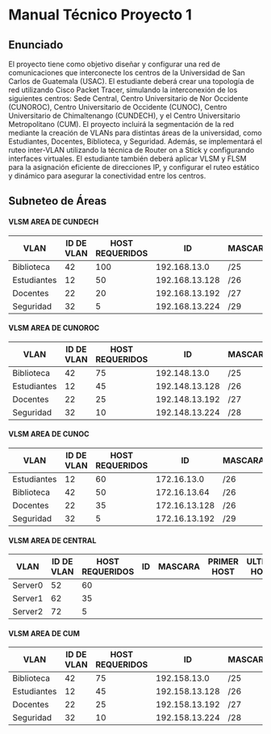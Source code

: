# Manual Técnico Proyecto 1

## Enunciado

El proyecto tiene como objetivo diseñar y configurar una red de comunicaciones que interconecte los centros de la Universidad de San Carlos de Guatemala (USAC). El estudiante deberá crear una topología de red utilizando Cisco Packet Tracer, simulando la interconexión de los siguientes centros: Sede Central, Centro Universitario de Nor Occidente (CUNOROC), Centro Universitario de Occidente (CUNOC), Centro Universitario de Chimaltenango (CUNDECH), y el Centro Universitario Metropolitano (CUM). El proyecto incluirá la segmentación de la red mediante la creación de VLANs para distintas áreas de la universidad, como Estudiantes, Docentes, Biblioteca, y Seguridad. Además, se implementará el ruteo inter-VLAN utilizando la técnica de Router on a Stick y configurando interfaces virtuales. El estudiante también deberá aplicar VLSM y FLSM para la asignación eficiente de direcciones IP, y configurar el ruteo estático y dinámico para asegurar la conectividad entre los centros.

## Subneteo de Áreas

#### VLSM AREA DE CUNDECH

| VLAN        | ID DE VLAN | HOST REQUERIDOS | ID             | MASCARA | PRIMER HOST    | ULTIMO HOST    | BROADCAST      | HOST UTILIZABLES |
| ----------- | ---------- | --------------- | -------------- | ------- | -------------- | -------------- | -------------- | ---------------- |
| Biblioteca  | 42         | 100             | 192.168.13.0   | /25     | 192.168.13.2   | 192.168.13.126 | 192.168.13.127 | 126              |
| Estudiantes | 12         | 50              | 192.168.13.128 | /26     | 192.168.13.130 | 192.168.13.190 | 192.168.13.191 | 62               |
| Docentes    | 22         | 20              | 192.168.13.192 | /27     | 192.168.13.194 | 192.168.13.222 | 192.168.13.223 | 30               |
| Seguridad   | 32         | 5               | 192.168.13.224 | /29     | 192.168.13.226 | 192.168.13.230 | 192.168.13.231 | 26               |

#### VLSM AREA DE CUNOROC

| VLAN        | ID DE VLAN | HOST REQUERIDOS | ID             | MASCARA | PRIMER HOST    | ULTIMO HOST    | BROADCAST      | HOST UTILIZABLES |
| ----------- | ---------- | --------------- | -------------- | ------- | -------------- | -------------- | -------------- | ---------------- |
| Biblioteca  | 42         | 75              | 192.148.13.0   | /25     | 192.148.13.2   | 192.148.13.126 | 192.148.13.127 | 126              |
| Estudiantes | 12         | 45              | 192.148.13.128 | /26     | 192.148.13.130 | 192.148.13.190 | 192.148.13.191 | 62               |
| Docentes    | 22         | 25              | 192.148.13.192 | /27     | 192.148.13.194 | 192.148.13.222 | 192.148.13.223 | 30               |
| Seguridad   | 32         | 10              | 192.148.13.224 | /28     | 192.148.13.226 | 192.148.13.238 | 192.148.13.239 | 14               |

#### VLSM AREA DE CUNOC

| VLAN        | ID DE VLAN | HOST REQUERIDOS | ID            | MASCARA | PRIMER HOST   | ULTIMO HOST   | BROADCAST     | HOST UTILIZABLES |
| ----------- | ---------- | --------------- | ------------- | ------- | ------------- | ------------- | ------------- | ---------------- |
| Estudiantes | 12         | 60              | 172.16.13.0   | /26     | 172.16.13.2   | 172.16.13.62  | 172.16.13.63  | 62               |
| Biblioteca  | 42         | 50              | 172.16.13.64  | /26     | 172.16.13.66  | 172.16.13.126 | 172.16.13.127 | 62               |
| Docentes    | 22         | 35              | 172.16.13.128 | /26     | 172.16.13.130 | 172.16.13.190 | 172.16.13.191 | 62               |
| Seguridad   | 32         | 5               | 172.16.13.192 | /29     | 172.16.13.194 | 172.16.13.198 | 172.16.13.199 | 6                |

#### VLSM AREA DE CENTRAL

| VLAN    | ID DE VLAN | HOST REQUERIDOS | ID  | MASCARA | PRIMER HOST | ULTIMO HOST | BROADCAST | HOST UTILIZABLES |
| ------- | ---------- | --------------- | --- | ------- | ----------- | ----------- | --------- | ---------------- |
| Server0 | 52         | 60              |
| Server1 | 62         | 35              |
| Server2 | 72         | 5               |

#### VLSM AREA DE CUM

| VLAN        | ID DE VLAN | HOST REQUERIDOS | ID             | MASCARA | PRIMER HOST    | ULTIMO HOST    | BROADCAST      | HOST UTILIZABLES |
| ----------- | ---------- | --------------- | -------------- | ------- | -------------- | -------------- | -------------- | ---------------- |
| Biblioteca  | 42         | 75              | 192.158.13.0   | /25     | 192.158.13.2   | 192.158.13.126 | 192.158.13.127 | 126              |
| Estudiantes | 12         | 45              | 192.158.13.128 | /26     | 192.158.13.130 | 192.158.13.190 | 192.158.13.191 | 62               |
| Docentes    | 22         | 25              | 192.158.13.192 | /27     | 192.158.13.194 | 192.158.13.222 | 192.158.13.223 | 30               |
| Seguridad   | 32         | 10              | 192.158.13.224 | /28     | 192.158.13.226 | 192.158.13.238 | 192.158.13.239 | 14               |
